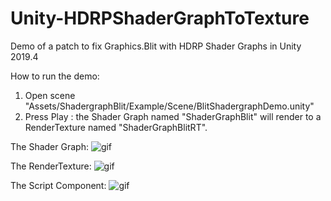# Unity-HDRPShaderGraphToTexture
Demo of a patch to fix Graphics.Blit with HDRP Shader Graphs in Unity 2019.4

How to run the demo:

1) Open scene "Assets/ShadergraphBlit/Example/Scene/BlitShadergraphDemo.unity"
2) Press Play : the Shader Graph named "ShaderGraphBlit" will render to a RenderTexture named "ShaderGraphBlitRT".

The Shader Graph:
![gif](https://imgur.com/40PMUoU)

The RenderTexture:
![gif](https://imgur.com/vxgVYcB)

The Script Component:
![gif](https://imgur.com/ZGhajNh)
